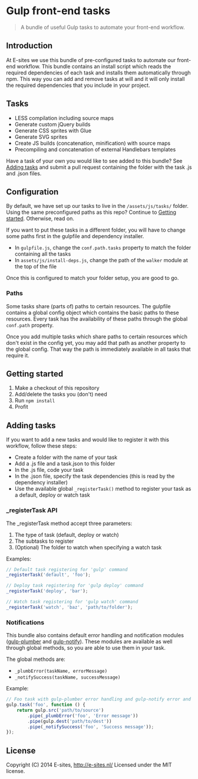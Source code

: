 # Gulp front-end tasks
> A bundle of useful Gulp tasks to automate your front-end workflow.

## Introduction
At E-sites we use this bundle of pre-configured tasks to automate our front-end workflow. This bundle contains an install script which reads the required dependencies of each task and installs them automatically through npm. This way you can add and remove tasks at will and it will only install the required dependencies that you include in your project.

## Tasks
* LESS compilation including source maps
* Generate custom jQuery builds
* Generate CSS sprites with Glue
* Generate SVG sprites
* Create JS builds (concatenation, minification) with source maps
* Precompiling and concatenation of external Handlebars templates

Have a task of your own you would like to see added to this bundle? See [Adding tasks](#adding-tasks) and submit a pull request containing the folder with the task .js and .json files.

## Configuration
By default, we have set up our tasks to live in the `/assets/js/tasks/` folder. Using the same preconfigured paths as this repo? Continue to [Getting started](#getting-started). Otherwise, read on.

If you want to put these tasks in a different folder, you will have to change some paths first in the gulpfile and dependency installer.

* In `gulpfile.js`, change the `conf.path.tasks` property to match the folder containing all the tasks
* In `assets/js/install-deps.js`, change the path of the `walker` module at the top of the file

Once this is configured to match your folder setup, you are good to go.

### Paths
Some tasks share (parts of) paths to certain resources. The gulpfile contains a global config object which contains the basic paths to these resources. Every task has the availability of these paths through the global `conf.path` property.

Once you add multiple tasks which share paths to certain resources which don't exist in the config yet, you may add that path as another property to the global config. That way the path is immediately available in all tasks that require it.

## Getting started
1. Make a checkout of this repository
2. Add/delete the tasks you (don't) need
3. Run `npm install`
4. Profit

## Adding tasks
If you want to add a new tasks and would like to register it with this workflow, follow these steps:

* Create a folder with the name of your task
* Add a .js file and a task.json to this folder
* In the .js file, code your task
* In the .json file, specify the task dependencies (this is read by the dependency installer)
* Use the available global `_registerTask()` method to register your task as a default, deploy or watch task

### _registerTask API
The _registerTask method accept three parameters:
1. The type of task (default, deploy or watch)
2. The subtasks to register
3. (Optional) The folder to watch when specifying a watch task

Examples:

```javascript
// Default task registering for 'gulp' command
_registerTask('default', 'foo');

// Deploy task registering for 'gulp deploy' command
_registerTask('deploy', 'bar');

// Watch task registering for 'gulp watch' command
_registerTask('watch', 'baz', 'path/to/folder');
```

### Notifications
This bundle also contains default error handling and notification modules ([gulp-plumber](https://github.com/floatdrop/gulp-plumber) and [gulp-notify](https://github.com/mikaelbr/gulp-notify)). These modules are available as well through global methods, so you are able to use them in your task.

The global methods are:

* `_plumbError(taskName, errorMessage)`
* `_notifySuccess(taskName, successMessage)`

Example:

```javascript
// Foo task with gulp-plumber error handling and gulp-notify error and success notifications
gulp.task('foo', function () {
	return gulp.src('path/to/source')
		.pipe(_plumbError('foo', 'Error message'))
		.pipe(gulp.dest('path/to/dest'))
		.pipe(_notifySuccess('foo', 'Success message'));
});
```

## License
Copyright (C) 2014 E-sites, <a href="http://www.e-sites.nl/">http://e-sites.nl/</a> Licensed under the MIT license.